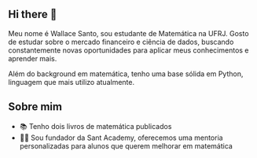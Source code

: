 ## Hi there 👋

<!--
**santwz/santwz** is a ✨ _special_ ✨ repository because its `README.md` (this file) appears on your GitHub profile.

Here are some ideas to get you started:

- 🔭 I’m currently working on ...
- 🌱 I’m currently learning ...
- 👯 I’m looking to collaborate on ...
- 🤔 I’m looking for help with ...
- 💬 Ask me about ...
- 📫 How to reach me: ...
- 😄 Pronouns: ...
- ⚡ Fun fact: ...
-->


Meu nome é Wallace Santo, sou estudante de Matemática na UFRJ. 
Gosto de estudar sobre o mercado financeiro e ciência de dados, buscando constantemente novas oportunidades 
para aplicar meus conhecimentos e aprender mais.

Além do background em matemática, tenho uma base sólida em Python, linguagem que mais utilizo atualmente.

## Sobre mim

- 📚 Tenho dois livros de matemática publicados
- 👩‍🏫 Sou fundador da Sant Academy, oferecemos uma mentoria personalizadas para alunos que querem melhorar em matemática
